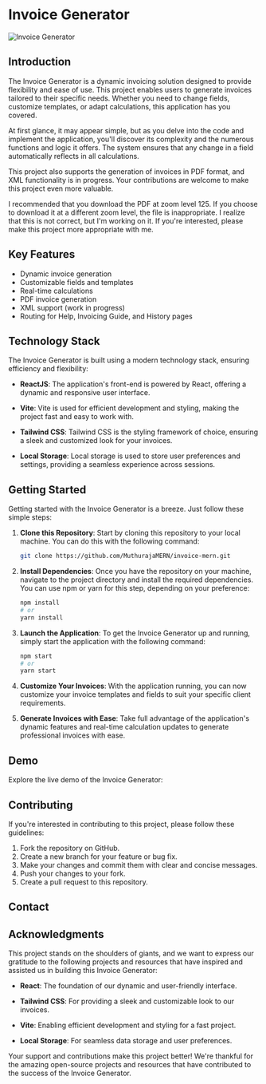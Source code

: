 # Invoice Generator

![Invoice Generator](https://github.com/UtsavSoftrefineTech/Invoice-Generator/assets/135974253/eeeb87e0-1ce8-4bfc-881c-a3508dabb925)

## Introduction
The Invoice Generator is a dynamic invoicing solution designed to provide flexibility and ease of use. This project enables users to generate invoices tailored to their specific needs. Whether you need to change fields, customize templates, or adapt calculations, this application has you covered.

At first glance, it may appear simple, but as you delve into the code and implement the application, you'll discover its complexity and the numerous functions and logic it offers. The system ensures that any change in a field automatically reflects in all calculations.

This project also supports the generation of invoices in PDF format, and XML functionality is in progress. Your contributions are welcome to make this project even more valuable.

I recommended that you download the PDF at zoom level 125. If you choose to download it at a different zoom level, the file is inappropriate. I realize that this is not correct, but I'm working on it. If you're interested, please make this project more appropriate with me.

## Key Features
- Dynamic invoice generation
- Customizable fields and templates
- Real-time calculations
- PDF invoice generation
- XML support (work in progress)
- Routing for Help, Invoicing Guide, and History pages

## Technology Stack

The Invoice Generator is built using a modern technology stack, ensuring efficiency and flexibility:

- **ReactJS**: The application's front-end is powered by React, offering a dynamic and responsive user interface.

- **Vite**: Vite is used for efficient development and styling, making the project fast and easy to work with.

- **Tailwind CSS**: Tailwind CSS is the styling framework of choice, ensuring a sleek and customized look for your invoices.

- **Local Storage**: Local storage is used to store user preferences and settings, providing a seamless experience across sessions.

## Getting Started

Getting started with the Invoice Generator is a breeze. Just follow these simple steps:

1. **Clone this Repository**: Start by cloning this repository to your local machine. You can do this with the following command:
    ```bash
    git clone https://github.com/MuthurajaMERN/invoice-mern.git
    ```

2. **Install Dependencies**: Once you have the repository on your machine, navigate to the project directory and install the required dependencies. You can use npm or yarn for this step, depending on your preference:
    ```bash
    npm install
    # or
    yarn install
    ```

3. **Launch the Application**: To get the Invoice Generator up and running, simply start the application with the following command:
    ```bash
    npm start
    # or
    yarn start
    ```

4. **Customize Your Invoices**: With the application running, you can now customize your invoice templates and fields to suit your specific client requirements.

5. **Generate Invoices with Ease**: Take full advantage of the application's dynamic features and real-time calculation updates to generate professional invoices with ease.

## Demo
Explore the live demo of the Invoice Generator: 

## Contributing

If you're interested in contributing to this project, please follow these guidelines:

1. Fork the repository on GitHub.
2. Create a new branch for your feature or bug fix.
3. Make your changes and commit them with clear and concise messages.
4. Push your changes to your fork.
5. Create a pull request to this repository.

## Contact


## Acknowledgments

This project stands on the shoulders of giants, and we want to express our gratitude to the following projects and resources that have inspired and assisted us in building this Invoice Generator:

- **React**: The foundation of our dynamic and user-friendly interface.

- **Tailwind CSS**: For providing a sleek and customizable look to our invoices.

- **Vite**: Enabling efficient development and styling for a fast project.

- **Local Storage**: For seamless data storage and user preferences.

Your support and contributions make this project better! We're thankful for the amazing open-source projects and resources that have contributed to the success of the Invoice Generator.
